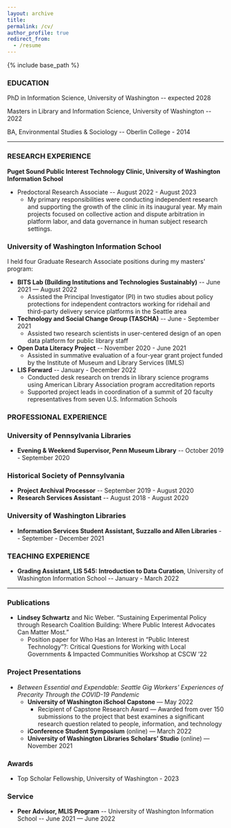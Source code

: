 ```yaml
---
layout: archive
title: 
permalink: /cv/
author_profile: true
redirect_from:
  - /resume
---
```


{% include base_path %}

### EDUCATION
PhD in Information Science, University of Washington -- expected 2028

Masters in Library and Information Science, University of Washington -- 2022

BA, Environmental Studies & Sociology -- Oberlin College - 2014

--------
### RESEARCH EXPERIENCE
**Puget Sound Public Interest Technology Clinic, University of Washington Information School** 
* Predoctoral Research Associate -- August 2022 - August 2023
    * My primary responsibilities were conducting independent research and supporting the growth of the clinic in its inaugural year. My main projects focused on collective action and dispute arbitration in platform labor, and data governance in human subject research settings.  

### University of Washington Information School 
I held four Graduate Research Associate positions during my masters' program:
  * **BITS Lab (Building Institutions and Technologies Sustainably)** -- June 2021 — August 2022
      * Assisted the Principal Investigator (PI) in two studies about policy protections for independent contractors working for ridehail and third-party delivery service platforms in the Seattle area 
  * **Technology and Social Change Group (TASCHA)** -- June - September 2021
      * Assisted two research scientists in user-centered design of an open data platform for public library staff 
  * **Open Data Literacy Project** -- November 2020 - June 2021
      * Assisted in summative evaluation of a four-year grant project funded by the Institute of Museum and Library Services (IMLS)
  * **LIS Forward** -- January - December 2022 
      * Conducted desk research on trends in library science programs using American Library Association program accreditation reports
      * Supported project leads in coordination of a summit of 20 faculty representatives from seven U.S. Information Schools
  
  
### PROFESSIONAL EXPERIENCE
### University of Pennsylvania Libraries 
* **Evening & Weekend Supervisor, Penn Museum Library** -- October 2019 - September 2020

### Historical Society of Pennsylvania
* **Project Archival Processor** -- September 2019 - August 2020
* **Research Services Assistant** -- August 2018 - August 2020

### University of Washington Libraries
* **Information Services Student Assistant, Suzzallo and Allen Libraries** -- September - December 2021

### TEACHING EXPERIENCE
* **Grading Assistant, LIS 545: Introduction to Data Curation**, University of Washington Information School -- January - March 2022

-----

### Publications
* **Lindsey Schwartz** and Nic Weber. “Sustaining Experimental Policy through Research Coalition Building: Where Public Interest Advocates Can Matter Most.” 
  * Position paper for Who Has an Interest in “Public Interest Technology”?: Critical Questions for Working with Local Governments & Impacted Communities Workshop at CSCW ’22
  
### Project Presentations
*  *Between Essential and Expendable: Seattle Gig Workers' Experiences of Precarity Through the COVID-19 Pandemic*
   * **University of Washington iSchool Capstone** — May 2022
       * Recipient of Capstone Research Award — Awarded from over 150 submissions to the project that best examines a significant research question related to people, information, and technology
   * **iConference Student Symposium** (online) — March 2022
   * **University of Washington Libraries Scholars’ Studio** (online) — November 2021

### Awards
* Top Scholar Fellowship, University of Washington - 2023
  
### Service
* **Peer Advisor, MLIS Program** -- University of Washington Information School -- June 2021 — June 2022
